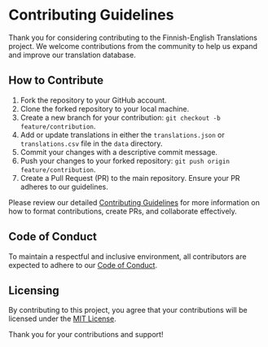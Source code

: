 # Contributing Guidelines

Thank you for considering contributing to the Finnish-English Translations project. We welcome contributions from the community to help us expand and improve our translation database.

## How to Contribute

1. Fork the repository to your GitHub account.
2. Clone the forked repository to your local machine.
3. Create a new branch for your contribution: `git checkout -b feature/contribution`.
4. Add or update translations in either the `translations.json` or `translations.csv` file in the `data` directory.
5. Commit your changes with a descriptive commit message.
6. Push your changes to your forked repository: `git push origin feature/contribution`.
7. Create a Pull Request (PR) to the main repository. Ensure your PR adheres to our guidelines.

Please review our detailed [Contributing Guidelines](./CONTRIBUTING.md) for more information on how to format contributions, create PRs, and collaborate effectively.

## Code of Conduct

To maintain a respectful and inclusive environment, all contributors are expected to adhere to our [Code of Conduct](./CODE_OF_CONDUCT.md).

## Licensing

By contributing to this project, you agree that your contributions will be licensed under the [MIT License](./LICENSE).

Thank you for your contributions and support!
